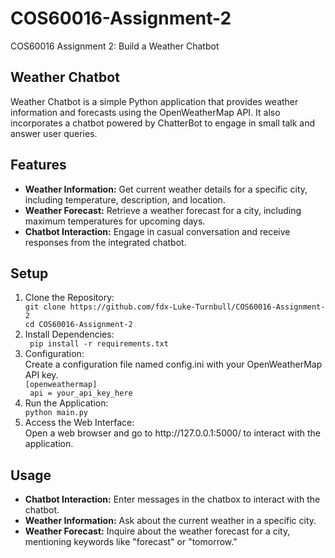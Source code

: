 # COS60016-Assignment-2
COS60016 Assignment 2: Build a Weather Chatbot

## Weather Chatbot
Weather Chatbot is a simple Python application that provides weather information and forecasts using the OpenWeatherMap API. It also incorporates a chatbot powered by ChatterBot to engage in small talk and answer user queries.

## Features
* **Weather Information:** Get current weather details for a specific city, including temperature, description, and location.
* **Weather Forecast:** Retrieve a weather forecast for a city, including maximum temperatures for upcoming days.
* **Chatbot Interaction:** Engage in casual conversation and receive responses from the integrated chatbot.

## Setup
<ol>
<li>Clone the Repository:</li>
<code>git clone https://github.com/fdx-Luke-Turnbull/COS60016-Assignment-2</code><br>
<code>cd COS60016-Assignment-2</code>

<li>Install Dependencies:</li>
<code> pip install -r requirements.txt </code>

<li>Configuration:</li>
Create a configuration file named config.ini with your OpenWeatherMap API key.<br>
<code>[openweathermap]</code><br>
<code> api = your_api_key_here</code>

<li>Run the Application:</li>
<code>python main.py</code>

<li>Access the Web Interface:</li>
Open a web browser and go to http://127.0.0.1:5000/ to interact with the application.
</ol>

## Usage
* **Chatbot Interaction:** Enter messages in the chatbox to interact with the chatbot.
* **Weather Information:** Ask about the current weather in a specific city.
* **Weather Forecast:** Inquire about the weather forecast for a city, mentioning keywords like "forecast" or "tomorrow."
